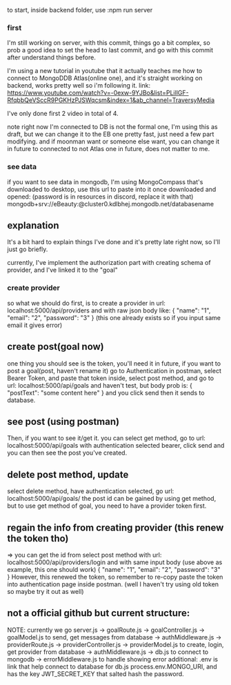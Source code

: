to start, inside backend folder, use :npm run server

### first
I'm still working on server, with this commit, things go a bit complex, so prob a good idea to set the head to last commit, and go with this commit after understand things before. 

I'm using a new tutorial in youtube that it actually teaches me how to connect to MongoDDB Atlas(online one), and it's straight working on backend, works pretty well so i'm following it. 
link: https://www.youtube.com/watch?v=-0exw-9YJBo&list=PLillGF-RfqbbQeVSccR9PGKHzPJSWqcsm&index=1&ab_channel=TraversyMedia

I've only done first 2 video in total of 4. 

note right now I'm connected to DB is not the formal one, I'm using this as draft, but we can change it to the EB one pretty fast, just need a few part modifying. and if moonman want or someone else want, you can change it in future to connected to not Atlas one in future, does not matter to me. 

### see data
if you want to see data in mongodb, I'm using MongoCompass that's downloaded to desktop, use this url to paste into it once downloaded and opened: 
(password is in resources in discord, replace it with that)
mongodb+srv://eBeauty:<password>@cluster0.kdlbhej.mongodb.net/databasename

## explanation
It's a bit hard to explain things I've done and it's pretty late right now, so I'll just go briefly. 

currently, I've implement the authorization part with creating schema of provider, and I've linked it to the "goal" 

### create provider
so what we should do first, is to create a provider in url: localhost:5000/api/providers and with raw json body like: 
{
"name": "1", 
"email": "2", 
"password": "3"
}
(this one already exists so if you input same email it gives error)

## create post(goal now)
one thing you should see is the token, you'll need it in future, if you want to post a goal(post, haven't rename it)
go to Authentication in postman, select Bearer Token, and paste that token inside, select post method, and go to url: localhost:5000/api/goals
and haven't test, but body prob is: 
{
"postText": "some content here"
}
and you click send then it sends to database.

## see post (using postman)
Then, if you want to see it/get it. you can select get method, go to url: 
localhost:5000/api/goals
with authentication selected bearer, click send and you can then see the post you've created.

## delete post method, update
select delete method, have authentication selected, go url: 
localhost:5000/api/goals/<post id>
the post id can be gained by using get method, but to use get method of goal, you need to have a provider token first. 

## regain the info from creating provider (this renew the token tho)
=> you can get the id from select post method with url: 
localhost:5000/api/providers/login
and with same input body (use above as example, this one should work)
{
"name": "1", 
"email": "2", 
"password": "3"
}
However, this renewed the token, so remember to re-copy paste the token into authentication page inside postman. (well I haven't try using old token so maybe try it out as well)


## not a official github but current structure:
NOTE: currently we go server.js -> goalRoute.js -> goalController.js -> goalModel.js to send, get messages from database
                                                -> authMiddleware.js
                                -> providerRoute.js -> providerController.js -> providerModel.js to create, login, get provider from database
                                                    -> authMiddleware.js
                                -> db.js to connect to mongodb
                                -> errorMiddleware.js to handle showing error
additional: .env is link that help connect to database for db.js process.env.MONGO_URI, and has the key JWT_SECRET_KEY that salted hash the password.
